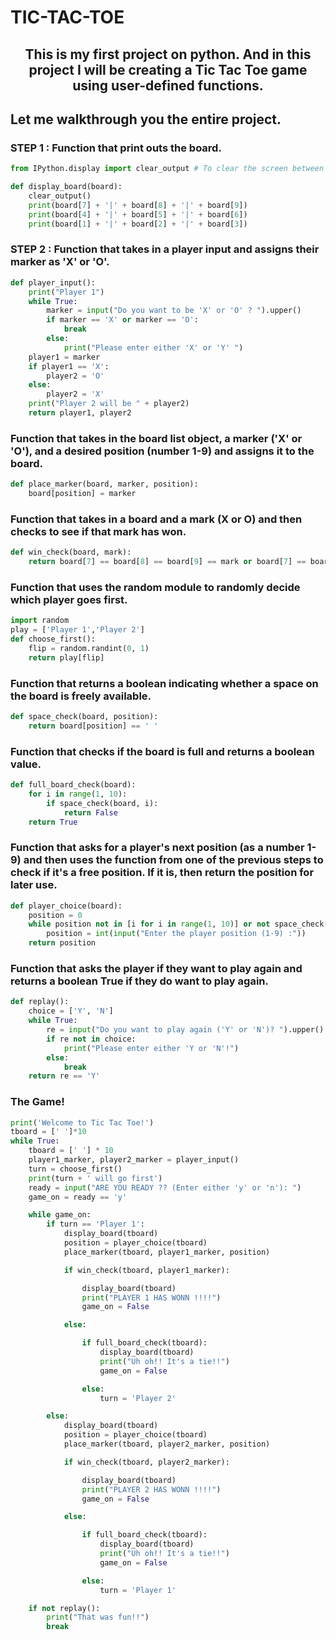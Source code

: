 # TIC-TAC-TOE

## <center>This is my first project on python. And in this project I will be creating a Tic Tac Toe game using user-defined functions. 

## Let me walkthrough you the entire project.</center>



### STEP 1 : Function that print outs the board.
```python
from IPython.display import clear_output # To clear the screen between moves.

def display_board(board):
    clear_output()
    print(board[7] + '|' + board[8] + '|' + board[9])
    print(board[4] + '|' + board[5] + '|' + board[6])
    print(board[1] + '|' + board[2] + '|' + board[3])
```

### STEP 2 : Function that takes in a player input and assigns their marker as 'X' or 'O'.
```python
def player_input():
    print("Player 1")
    while True:
        marker = input("Do you want to be 'X' or 'O' ? ").upper()
        if marker == 'X' or marker == 'O':
            break
        else:
            print("Please enter either 'X' or 'Y' ")
    player1 = marker
    if player1 == 'X':
        player2 = 'O'
    else:
        player2 = 'X'
    print("Player 2 will be " + player2)
    return player1, player2
```

### Function that takes in the board list object, a marker ('X' or 'O'), and a desired position (number 1-9) and assigns it to the board.
```python
def place_marker(board, marker, position):
    board[position] = marker
```

### Function that takes in a board and a mark (X or O) and then checks to see if that mark has won. 
```python
def win_check(board, mark):
    return board[7] == board[8] == board[9] == mark or board[7] == board[4] == board[1] == mark or board[7] == board[5] == board[3] == mark or board[8] == board[5] == board[2] == mark or board[9] == board[5] == board[1] == mark or board[9] == board[6] == board[3] == mark
```

### Function that uses the random module to randomly decide which player goes first.
```python
import random
play = ['Player 1','Player 2']
def choose_first():
    flip = random.randint(0, 1)
    return play[flip]
```

### Function that returns a boolean indicating whether a space on the board is freely available.
```python
def space_check(board, position):
    return board[position] == ' '
```

### Function that checks if the board is full and returns a boolean value. 
```python
def full_board_check(board):
    for i in range(1, 10):
        if space_check(board, i):
            return False
    return True
```

### Function that asks for a player's next position (as a number 1-9) and then uses the function from one of the previous steps to check if it's a free position. If it is, then return the position for later use.
```python
def player_choice(board):
    position = 0
    while position not in [i for i in range(1, 10)] or not space_check(board, position):
        position = int(input("Enter the player position (1-9) :"))
    return position
```

### Function that asks the player if they want to play again and returns a boolean True if they do want to play again.
```python
def replay():
    choice = ['Y', 'N']
    while True:
        re = input("Do you want to play again ('Y' or 'N')? ").upper()
        if re not in choice:
            print("Please enter either 'Y or 'N'!")
        else:
            break
    return re == 'Y'
```

### The Game!
```python
print('Welcome to Tic Tac Toe!')
tboard = [' ']*10
while True:
    tboard = [' '] * 10
    player1_marker, player2_marker = player_input()
    turn = choose_first()
    print(turn + ' will go first')
    ready = input("ARE YOU READY ?? (Enter either 'y' or 'n'): ")
    game_on = ready == 'y'

    while game_on:
        if turn == 'Player 1':
            display_board(tboard)
            position = player_choice(tboard)
            place_marker(tboard, player1_marker, position)

            if win_check(tboard, player1_marker):

                display_board(tboard)
                print("PLAYER 1 HAS WONN !!!!")
                game_on = False

            else:

                if full_board_check(tboard):
                    display_board(tboard)
                    print("Uh oh!! It's a tie!!")
                    game_on = False

                else:
                    turn = 'Player 2'

        else:
            display_board(tboard)
            position = player_choice(tboard)
            place_marker(tboard, player2_marker, position)

            if win_check(tboard, player2_marker):

                display_board(tboard)
                print("PLAYER 2 HAS WONN !!!!")
                game_on = False

            else:

                if full_board_check(tboard):
                    display_board(tboard)
                    print("Uh oh!! It's a tie!!")
                    game_on = False

                else:
                    turn = 'Player 1'

    if not replay():
        print("That was fun!!")
        break

```
